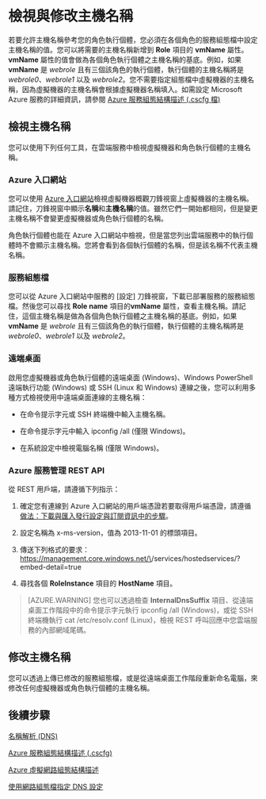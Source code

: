 <properties 
   pageTitle="檢視與修改主機名稱 | Microsoft Azure"
   description="如何檢視和變更 Azure 虛擬機器的主機名稱、Web 和背景工作角色以進行名稱解析"
   services="virtual-network"
   documentationCenter="na"
   authors="jimdial"
   manager="carmonm"
   editor="tysonn" />
<tags 
   ms.service="virtual-network"
   ms.devlang="na"
   ms.topic="article"
   ms.tgt_pltfrm="na"
   ms.workload="infrastructure-services"
   ms.date="04/27/2016"
   ms.author="jdial" />

# 檢視與修改主機名稱

若要允許主機名稱參考您的角色執行個體，您必須在各個角色的服務組態檔中設定主機名稱的值。您可以將需要的主機名稱新增到 **Role** 項目的 **vmName** 屬性。**vmName** 屬性的值會做為各個角色執行個體之主機名稱的基底。例如，如果 **vmName** 是 *webrole* 且有三個該角色的執行個體，執行個體的主機名稱將是 *webrole0*、*webrole1* 以及 *webrole2*。您不需要指定組態檔中虛擬機器的主機名稱，因為虛擬機器的主機名稱會根據虛擬機器名稱填入。如需設定 Microsoft Azure 服務的詳細資訊，請參閱 [Azure 服務組態結構描述 (.cscfg 檔)](https://msdn.microsoft.com/library/azure/ee758710.aspx)

## 檢視主機名稱

您可以使用下列任何工具，在雲端服務中檢視虛擬機器和角色執行個體的主機名稱。

### Azure 入口網站

您可以使用 [Azure 入口網站](http://portal.azure.com)檢視虛擬機器概觀刀鋒視窗上虛擬機器的主機名稱。請記住，刀鋒視窗中顯示**名稱**和**主機名稱**的值。雖然它們一開始都相同，但是變更主機名稱不會變更虛擬機器或角色執行個體的名稱。

角色執行個體也能在 Azure 入口網站中檢視，但是當您列出雲端服務中的執行個體時不會顯示主機名稱。您將會看到各個執行個體的名稱，但是該名稱不代表主機名稱。

### 服務組態檔

您可以從 Azure 入口網站中服務的 [設定] 刀鋒視窗，下載已部署服務的服務組態檔。然後您可以尋找 **Role name** 項目的**vmName** 屬性，查看主機名稱。請記住，這個主機名稱是做為各個角色執行個體之主機名稱的基底。例如，如果 **vmName** 是 *webrole* 且有三個該角色的執行個體，執行個體的主機名稱將是 *webrole0*、*webrole1* 以及 *webrole2*。

### 遠端桌面

啟用您虛擬機器或角色執行個體的遠端桌面 (Windows)、Windows PowerShell 遠端執行功能 (Windows) 或 SSH (Linux 和 Windows) 連線之後，您可以利用多種方式檢視使用中遠端桌面連線的主機名稱：

- 在命令提示字元或 SSH 終端機中輸入主機名稱。

- 在命令提示字元中輸入 ipconfig /all (僅限 Windows)。

- 在系統設定中檢視電腦名稱 (僅限 Windows)。

### Azure 服務管理 REST API

從 REST 用戶端，請遵循下列指示：

1. 確定您有連線到 Azure 入口網站的用戶端憑證若要取得用戶端憑證，請遵循[做法：下載與匯入發行設定與訂閱資訊中的步驟](https://msdn.microsoft.com/library/dn385850.aspx)。

1. 設定名稱為 x-ms-version，值為 2013-11-01 的標頭項目。

1. 傳送下列格式的要求：https://management.core.windows.net/\<subscrition-id>/services/hostedservices/<service-name>?embed-detail=true

1. 尋找各個 **RoleInstance** 項目的 **HostName** 項目。

>[AZURE.WARNING] 您也可以透過檢查 **InternalDnsSuffix** 項目、從遠端桌面工作階段中的命令提示字元執行 ipconfig /all (Windows)，或從 SSH 終端機執行 cat /etc/resolv.conf (Linux)，檢視 REST 呼叫回應中您雲端服務的內部網域尾碼。

## 修改主機名稱

您可以透過上傳已修改的服務組態檔，或是從遠端桌面工作階段重新命名電腦，來修改任何虛擬機器或角色執行個體的主機名稱。

## 後續步驟

[名稱解析 (DNS)](virtual-networks-name-resolution-for-vms-and-role-instances.md)

[Azure 服務組態結構描述 (.cscfg)](https://msdn.microsoft.com/library/windowsazure/ee758710.aspx)

[Azure 虛擬網路組態結構描述](http://go.microsoft.com/fwlink/?LinkId=248093)

[使用網路組態檔指定 DNS 設定](virtual-networks-specifying-a-dns-settings-in-a-virtual-network-configuration-file.md)

<!---HONumber=AcomDC_0810_2016---->